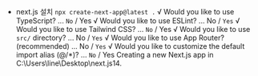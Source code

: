 - next.js 설치
`npx create-next-app@latest .`
√ Would you like to use TypeScript? ... `No` / Yes
√ Would you like to use ESLint? ... No / `Yes`
√ Would you like to use Tailwind CSS? ... `No` / Yes
√ Would you like to use `src/` directory? ... No / `Yes`
√ Would you like to use App Router? (recommended) ... No / `Yes`
√ Would you like to customize the default import alias (@/*)? ... `No` / Yes
Creating a new Next.js app in C:\Users\line\Desktop\next.js14.


